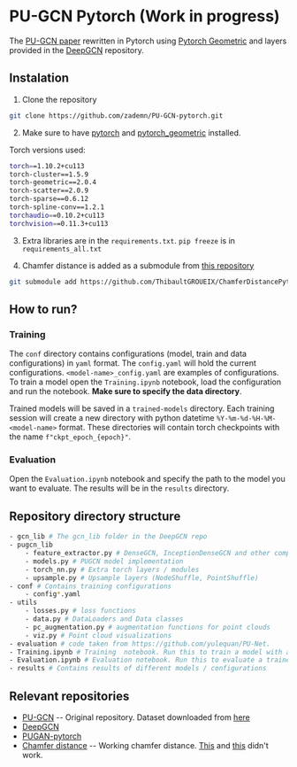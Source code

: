 # PU-GCN Pytorch (Work in progress)

The [PU-GCN paper](https://arxiv.org/abs/1912.03264) rewritten in Pytorch using [Pytorch Geometric](https://github.com/pyg-team/pytorch_geometric) and layers provided in the [DeepGCN](https://github.com/lightaime/deep_gcns_torch) repository.

## Instalation
1. Clone the repository
```bash
git clone https://github.com/zademn/PU-GCN-pytorch.git
```
2. Make sure to have [pytorch](https://pytorch.org/) and [pytorch_geometric](https://pytorch-geometric.readthedocs.io/en/latest/) installed.  


Torch versions used:
```bash
torch==1.10.2+cu113
torch-cluster==1.5.9
torch-geometric==2.0.4
torch-scatter==2.0.9
torch-sparse==0.6.12
torch-spline-conv==1.2.1
torchaudio==0.10.2+cu113
torchvision==0.11.3+cu113
```

3. Extra libraries are in the `requirements.txt`. `pip freeze` is in  `requirements_all.txt`

4. Chamfer distance is added as a submodule from [this repository](https://github.com/ThibaultGROUEIX/ChamferDistancePytorch)
```bash
git submodule add https://github.com/ThibaultGROUEIX/ChamferDistancePytorch
```

## How to run?
### Training

The  `conf` directory contains configurations (model, train and data configurations) in `yaml` format. The `config.yaml` will hold the current configurations. `<model-name>_config.yaml` are examples of configurations. 
To train a model open the  `Training.ipynb` notebook, load the configuration and run the notebook. **Make sure to specify the data directory**. 

Trained models will be saved in a `trained-models` directory. Each training session will create a new directory with python datetime `%Y-%m-%d-%H-%M-<model-name>` format. These directories will contain torch checkpoints with the name `f"ckpt_epoch_{epoch}"`.


### Evaluation
Open the `Evaluation.ipynb` notebook and specify the path to the model you want to evaluate. The results will be in the `results` directory. 

## Repository directory structure
```bash
- gcn_lib # The gcn_lib folder in the DeepGCN repo
- pugcn_lib
    - feature_extractor.py # DenseGCN, InceptionDenseGCN and other compounded modules
    - models.py # PUGCN model implementation
    - torch_nn.py # Extra torch layers / modules
    - upsample.py # Upsample layers (NodeShuffle, PointShuffle)
- conf # Contains training configurations
    - config*.yaml
- utils
    - losses.py # loss functions
    - data.py # DataLoaders and Data classes
    - pc_augmentation.py # augmentation functions for point clouds
    - viz.py # Point cloud visualizations 
- evaluation # code taken from https://github.com/yulequan/PU-Net.
- Training.ipynb # Training  notebook. Run this to train a model with a config from train/
- Evaluation.ipynb # Evaluation notebook. Run this to evaluate a trained model
- results # Contains results of different models / configurations
```


## Relevant repositories
- [PU-GCN](https://github.com/guochengqian/PU-GCN) -- Original repository. Dataset downloaded from [here](https://drive.google.com/file/d/1oTAx34YNbL6GDwHYL2qqvjmYtTVWcELg/view)
- [DeepGCN](https://github.com/lightaime/deep_gcns_torch)
- [PUGAN-pytorch](https://github.com/UncleMEDM/PUGAN-pytorch)
- [Chamfer distance](https://github.com/ThibaultGROUEIX/ChamferDistancePytorch) -- Working chamfer distance. [This](https://github.com/otaheri/chamfer_distance) and [this](https://github.com/krrish94/chamferdist) didn't work.
